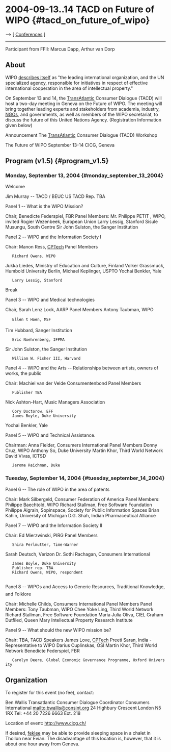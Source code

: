 # 2004-09-13..14 TACD on Future of WIPO {#tacd_on_future_of_wipo}

\--\> \[ [ Conferences](SwpatpenmiEn "wikilink") \]

------------------------------------------------------------------------

Participant from FFII: Marcus Dapp, Arthur van Dorp

## About

WIPO [describes
itself](http://www.wipo.int/about-wipo/en/dgo/pub487.htm "wikilink") as
\"the leading international organization, and the UN specialized agency,
responsible for initiatives in respect of effective international
cooperation in the area of intellectual property.\"

On September 13 and 14, the [TransAtlantic](TransAtlantic "wikilink")
Consumer Dialogue (TACD) will host a two-day meeting in Geneva on the
Future of WIPO. The meeting will bring together leading experts and
stakeholders from academia, industry, [NGOs](NGOs "wikilink"), and
governments, as well as members of the WIPO secretariat, to discuss the
future of this United Nations Agency. (Registration Information given
below)

Announcement The [TransAtlantic](TransAtlantic "wikilink") Consumer
Dialogue (TACD) Workshop

The Future of WIPO September 13-14 CICG, Geneva

## Program (v1.5) {#program_v1.5}

### Monday, September 13, 2004 {#monday_september_13_2004}

Welcome

Jim Murray \-- TACD / BEUC US TACD Rep. TBA

Panel 1 \-- What is the WIPO Mission?

Chair, Benedicte Federspiel, FBR Panel Members: Mr. Philippe PETIT ,
WIPO, invited Rogier Wezenbeek, European Union Larry Lessig, Stanford
Sisule Musungu, South Centre Sir John Sulston, the Sanger Institution

Panel 2 \-- WIPO and the Information Society I

Chair: Manon Ress, [CPTech](CPTech "wikilink") Panel Members

`   Richard Owens, WIPO`

Jukka Liedes, Ministry of Education and Culture, Finland Volker
Grassmuck, Humbold University Berlin, Michael Keplinger, USPTO Yochai
Benkler, Yale

`   Larry Lessig, Stanford`

Break

Panel 3 \-- WIPO and Medical technologies

Chair, Sarah Lenz Lock, AARP Panel Members Antony Taubman, WIPO

`   Ellen t Hoen, MSF      `

Tim Hubbard, Sanger Institution

`   Eric Noehrenberg, IFPMA`

Sir John Sulston, the Sanger Institution

`   William W. Fisher III, Harvard`

Panel 4 \-- WIPO and the Arts \-- Relationships between artists, owners
of works, the public

Chair: Machiel van der Velde Consumentenbond Panel Members

`   Publisher TBA`

Nick Ashton-Hart, Music Managers Association

`   Cory Doctorow, EFF`\
`   James Boyle, Duke University    `

Yochai Benkler, Yale

Panel 5 \-- WIPO and Technical Assistance.

Chairman: Anna Fielder, Consumers International Panel Members Donny
Cruz, WIPO Anthony So, Duke University Martin Khor, Third World Network
David Vivas, ICTSD

`   Jerome Reichman, Duke`

### Tuesday, September 14, 2004 {#tuesday_september_14_2004}

Panel 6 \-- The role of WIPO in the area of patents

Chair: Mark Silbergeld, Consumer Federation of America Panel Members:
Philippe Baechtold, WIPO Richard Stallman, Free Software Foundation
Philippe Aigrain, Sopinspace, Society for Public Information Spaces
Brian Kahin, University of Michigan D.G. Shah, Indian Pharmaceutical
Alliance

Panel 7 \-- WIPO and the Information Society II

Chair: Ed Mierzwinski, PIRG Panel Members

`   Shira Perlmutter, Time-Warner`

Sarah Deutsch, Verizon Dr. Sothi Rachagan, Consumers International

`   James Boyle, Duke University`\
`   Publisher rep. TBA`\
`   Richard Owens, WIPO, respondent`\
`   `

Panel 8 \-- WIPOs and Access to Generic Resources, Traditional
Knowledge, and Folklore

Chair: Michelle Childs, Consumers International Panel Members Panel
Members: Tony Taubman, WIPO Chee Yoke Ling, Third World Network Richard
Stallman, Free Software Foundation Maria Julia Oliva, CIEL Graham
Dutfiled, Queen Mary Intellectual Property Research Institute

Panel 9 \-- What should the new WIPO mission be?

Chair: TBA, TACD Speakers James Love, [CPTech](CPTech "wikilink") Preeti
Saran, India - Representative to WIPO Darius Cuplinskas, OSI Martin
Khor, Third World Network Benedicte Federspiel, FBR

`   Carolyn Deere, Global Economic Governance Programme, Oxford University`

## Organization

To register for this event (no fee), contact:

Ben Wallis Transatlantic Consumer Dialogue Coordinator Consumers
International [mailto:bwallis\@consint.org](mailto:bwallis@consint.org)
24 Highbury Crescent London N5 1RX Tel: +44 20 7226 6663 Ext. 218

Location of event: <http://www.cicg.ch/>

If desired, [feklee](http://plone.ffii.org/Members/feklee "wikilink")
may be able to provide sleeping space in a chalet in Thollon near Evian.
The disadvantage of this location is, however, that it is about one hour
away from Geneva.
